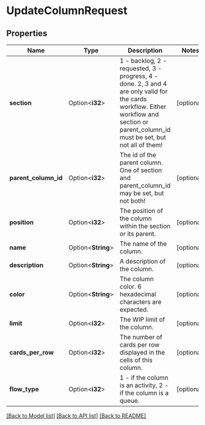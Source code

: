 # UpdateColumnRequest

## Properties

Name | Type | Description | Notes
------------ | ------------- | ------------- | -------------
**section** | Option<**i32**> | 1 - backlog, 2 - requested, 3 - progress, 4 - done. 2, 3 and 4 are only valid for the cards workflow. Either workflow and section or parent_column_id must be set, but not all of them! | [optional]
**parent_column_id** | Option<**i32**> | The id of the parent column. One of section and parent_column_id may be set, but not both! | [optional]
**position** | Option<**i32**> | The position of the column within the section or its parent. | [optional]
**name** | Option<**String**> | The name of the column. | [optional]
**description** | Option<**String**> | A description of the column. | [optional]
**color** | Option<**String**> | The column color. 6 hexadecimal characters are expected. | [optional]
**limit** | Option<**i32**> | The WIP limit of the column. | [optional]
**cards_per_row** | Option<**i32**> | The number of cards per row displayed in the cells of this column. | [optional]
**flow_type** | Option<**i32**> | 1 - if the column is an activity, 2 - if the column is a queue. | [optional]

[[Back to Model list]](../README.md#documentation-for-models) [[Back to API list]](../README.md#documentation-for-api-endpoints) [[Back to README]](../README.md)


